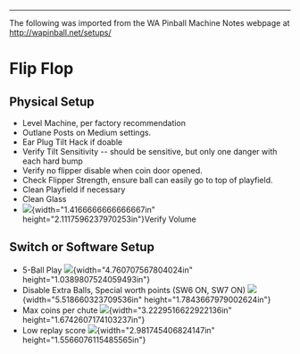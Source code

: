 ***
The following was imported from the WA Pinball Machine Notes webpage at http://wapinball.net/setups/
# Flip Flop
## Physical Setup
-   Level Machine, per factory recommendation
-   Outlane Posts on Medium settings.
-   Ear Plug Tilt Hack if doable
-   Verify Tilt Sensitivity -- should be sensitive, but only one danger with each hard bump
-   Verify no flipper disable when coin door opened.
-   Check Flipper Strength, ensure ball can easily go to top of playfield.
-   Clean Playfield if necessary
-   Clean Glass
-   ![](media/image1.png){width="1.4166666666666667in" height="2.1117596237970253in"}Verify Volume
## Switch or Software Setup
-   5-Ball Play
    ![](media/image2.png){width="4.760707567804024in" height="1.0389807524059493in"}
-   Disable Extra Balls, Special worth points (SW6 ON, SW7 ON)
    ![](media/image3.png){width="5.518660323709536in" height="1.7843667979002624in"}
-   Max coins per chute
    ![](media/image4.png){width="3.2229516622922136in" height="1.6742607174103237in"}
-   Low replay score
    ![](media/image5.png){width="2.981745406824147in" height="1.5566076115485565in"}
